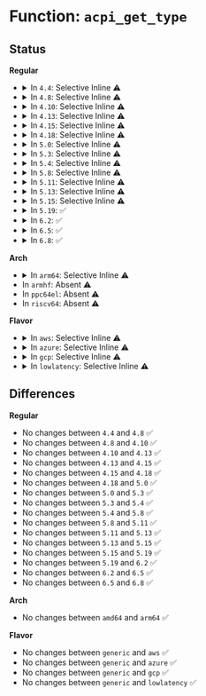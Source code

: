 # Function: <code>acpi_get_type</code>

## Status
<b>Regular</b>
<ul>
<li>
<details>
<summary>In <code>4.4</code>: Selective Inline ⚠️</summary>

```c
acpi_status acpi_get_type(acpi_handle handle, acpi_object_type *ret_type);
```

**Collision:** Unique Global

**Inline:** Selective

**Transformation:** False

**Instances:**

```
In drivers/acpi/acpica/nsxfobj.c (ffffffff814a05c7)
Location: drivers/acpi/acpica/nsxfobj.c:66
Inline: True
Direct callers:
  - drivers/acpi/device_sysfs.c:acpi_eject_store
  - drivers/acpi/scan.c:acpi_bus_check_add
  - drivers/acpi/processor_pdc.c:early_init_pdc
  - drivers/acpi/acpica/hwpci.c:acpi_hw_derive_pci_id
  - drivers/xen/xen-acpi-processor.c:read_acpi_id
```
**Symbols:**

```
ffffffff814a05c7-ffffffff814a0635: acpi_get_type (STB_GLOBAL)
```
</details>
</li>
<li>
<details>
<summary>In <code>4.8</code>: Selective Inline ⚠️</summary>

```c
acpi_status acpi_get_type(acpi_handle handle, acpi_object_type *ret_type);
```

**Collision:** Unique Global

**Inline:** Selective

**Transformation:** False

**Instances:**

```
In drivers/acpi/acpica/nsxfobj.c (ffffffff814ef8bb)
Location: drivers/acpi/acpica/nsxfobj.c:66
Inline: True
Direct callers:
  - drivers/acpi/device_sysfs.c:acpi_eject_store
  - drivers/acpi/scan.c:acpi_bus_check_add
  - drivers/acpi/processor_pdc.c:early_init_pdc
  - drivers/acpi/acpica/hwpci.c:acpi_hw_derive_pci_id
  - drivers/xen/xen-acpi-processor.c:read_acpi_id
```
**Symbols:**

```
ffffffff814ef8bb-ffffffff814ef929: acpi_get_type (STB_GLOBAL)
```
</details>
</li>
<li>
<details>
<summary>In <code>4.10</code>: Selective Inline ⚠️</summary>

```c
acpi_status acpi_get_type(acpi_handle handle, acpi_object_type *ret_type);
```

**Collision:** Unique Global

**Inline:** Selective

**Transformation:** False

**Instances:**

```
In drivers/acpi/acpica/nsxfobj.c (ffffffff81512310)
Location: drivers/acpi/acpica/nsxfobj.c:66
Inline: True
Direct callers:
  - drivers/acpi/device_sysfs.c:acpi_eject_store
  - drivers/acpi/scan.c:acpi_bus_check_add
  - drivers/acpi/processor_core.c:set_processor_node_mapping
  - drivers/acpi/processor_pdc.c:early_init_pdc
  - drivers/acpi/acpica/hwpci.c:acpi_hw_derive_pci_id
  - drivers/xen/xen-acpi-processor.c:read_acpi_id
```
**Symbols:**

```
ffffffff81512310-ffffffff8151237e: acpi_get_type (STB_GLOBAL)
```
</details>
</li>
<li>
<details>
<summary>In <code>4.13</code>: Selective Inline ⚠️</summary>

```c
acpi_status acpi_get_type(acpi_handle handle, acpi_object_type *ret_type);
```

**Collision:** Unique Global

**Inline:** Selective

**Transformation:** False

**Instances:**

```
In drivers/acpi/acpica/nsxfobj.c (ffffffff81522a5b)
Location: drivers/acpi/acpica/nsxfobj.c:66
Inline: True
Direct callers:
  - drivers/acpi/device_sysfs.c:acpi_eject_store
  - drivers/acpi/scan.c:acpi_bus_check_add
  - drivers/acpi/acpi_processor.c:acpi_processor_ids_walk
  - drivers/acpi/processor_pdc.c:early_init_pdc
  - drivers/acpi/acpica/hwpci.c:acpi_hw_derive_pci_id
  - drivers/xen/xen-acpi-processor.c:read_acpi_id
```
**Symbols:**

```
ffffffff81522a5b-ffffffff81522aca: acpi_get_type (STB_GLOBAL)
```
</details>
</li>
<li>
<details>
<summary>In <code>4.15</code>: Selective Inline ⚠️</summary>

```c
acpi_status acpi_get_type(acpi_handle handle, acpi_object_type *ret_type);
```

**Collision:** Unique Global

**Inline:** Selective

**Transformation:** False

**Instances:**

```
In drivers/acpi/acpica/nsxfobj.c (ffffffff815771df)
Location: drivers/acpi/acpica/nsxfobj.c:66
Inline: True
Direct callers:
  - drivers/acpi/device_sysfs.c:acpi_eject_store
  - drivers/acpi/scan.c:acpi_bus_check_add
  - drivers/acpi/acpi_processor.c:acpi_processor_ids_walk
  - drivers/acpi/processor_pdc.c:early_init_pdc
  - drivers/acpi/acpica/hwpci.c:acpi_hw_derive_pci_id
  - drivers/xen/xen-acpi-processor.c:read_acpi_id
```
**Symbols:**

```
ffffffff815771df-ffffffff8157724e: acpi_get_type (STB_GLOBAL)
```
</details>
</li>
<li>
<details>
<summary>In <code>4.18</code>: Selective Inline ⚠️</summary>

```c
acpi_status acpi_get_type(acpi_handle handle, acpi_object_type *ret_type);
```

**Collision:** Unique Global

**Inline:** Selective

**Transformation:** False

**Instances:**

```
In drivers/acpi/acpica/nsxfobj.c (ffffffff815ae148)
Location: drivers/acpi/acpica/nsxfobj.c:30
Inline: True
Direct callers:
  - drivers/acpi/device_sysfs.c:acpi_eject_store
  - drivers/acpi/scan.c:acpi_bus_check_add
  - drivers/acpi/acpi_processor.c:acpi_processor_ids_walk
  - drivers/acpi/processor_pdc.c:early_init_pdc
  - drivers/acpi/acpica/hwpci.c:acpi_hw_derive_pci_id
  - drivers/xen/xen-acpi-processor.c:read_acpi_id
```
**Symbols:**

```
ffffffff815ae148-ffffffff815ae1b7: acpi_get_type (STB_GLOBAL)
```
</details>
</li>
<li>
<details>
<summary>In <code>5.0</code>: Selective Inline ⚠️</summary>

```c
acpi_status acpi_get_type(acpi_handle handle, acpi_object_type *ret_type);
```

**Collision:** Unique Global

**Inline:** Selective

**Transformation:** False

**Instances:**

```
In drivers/acpi/acpica/nsxfobj.c (ffffffff815c7139)
Location: drivers/acpi/acpica/nsxfobj.c:30
Inline: True
Direct callers:
  - drivers/acpi/device_sysfs.c:acpi_eject_store
  - drivers/acpi/scan.c:acpi_bus_check_add
  - drivers/acpi/acpi_processor.c:acpi_processor_ids_walk
  - drivers/acpi/processor_pdc.c:early_init_pdc
  - drivers/acpi/acpica/hwpci.c:acpi_hw_derive_pci_id
  - drivers/xen/xen-acpi-processor.c:read_acpi_id
```
**Symbols:**

```
ffffffff815c7139-ffffffff815c71a8: acpi_get_type (STB_GLOBAL)
```
</details>
</li>
<li>
<details>
<summary>In <code>5.3</code>: Selective Inline ⚠️</summary>

```c
acpi_status acpi_get_type(acpi_handle handle, acpi_object_type *ret_type);
```

**Collision:** Unique Global

**Inline:** Selective

**Transformation:** False

**Instances:**

```
In drivers/acpi/acpica/nsxfobj.c (ffffffff815f8a61)
Location: drivers/acpi/acpica/nsxfobj.c:30
Inline: True
Direct callers:
  - drivers/acpi/device_sysfs.c:acpi_eject_store
  - drivers/acpi/scan.c:acpi_bus_check_add
  - drivers/acpi/acpi_processor.c:acpi_processor_ids_walk
  - drivers/acpi/processor_pdc.c:early_init_pdc
  - drivers/acpi/acpica/hwpci.c:acpi_hw_derive_pci_id
  - drivers/xen/xen-acpi-processor.c:read_acpi_id
```
**Symbols:**

```
ffffffff815f8a61-ffffffff815f8acf: acpi_get_type (STB_GLOBAL)
```
</details>
</li>
<li>
<details>
<summary>In <code>5.4</code>: Selective Inline ⚠️</summary>

```c
acpi_status acpi_get_type(acpi_handle handle, acpi_object_type *ret_type);
```

**Collision:** Unique Global

**Inline:** Selective

**Transformation:** False

**Instances:**

```
In drivers/acpi/acpica/nsxfobj.c (ffffffff81619f08)
Location: drivers/acpi/acpica/nsxfobj.c:30
Inline: True
Direct callers:
  - drivers/acpi/device_sysfs.c:acpi_eject_store
  - drivers/acpi/scan.c:acpi_bus_check_add
  - drivers/acpi/acpi_processor.c:acpi_processor_ids_walk
  - drivers/acpi/processor_pdc.c:early_init_pdc
  - drivers/acpi/acpica/hwpci.c:acpi_hw_derive_pci_id
  - drivers/xen/xen-acpi-processor.c:read_acpi_id
```
**Symbols:**

```
ffffffff81619f08-ffffffff81619f76: acpi_get_type (STB_GLOBAL)
```
</details>
</li>
<li>
<details>
<summary>In <code>5.8</code>: Selective Inline ⚠️</summary>

```c
acpi_status acpi_get_type(acpi_handle handle, acpi_object_type *ret_type);
```

**Collision:** Unique Global

**Inline:** Selective

**Transformation:** False

**Instances:**

```
In drivers/acpi/acpica/nsxfobj.c (ffffffff816c6457)
Location: drivers/acpi/acpica/nsxfobj.c:30
Inline: True
Direct callers:
  - drivers/acpi/device_sysfs.c:acpi_eject_store
  - drivers/acpi/scan.c:acpi_bus_check_add
  - drivers/acpi/acpi_processor.c:acpi_processor_ids_walk
  - drivers/acpi/processor_pdc.c:processor_physically_present
  - drivers/acpi/acpica/hwpci.c:acpi_hw_get_pci_device_info
  - drivers/xen/xen-acpi-processor.c:read_acpi_id
```
**Symbols:**

```
ffffffff816c6457-ffffffff816c64c5: acpi_get_type (STB_GLOBAL)
```
</details>
</li>
<li>
<details>
<summary>In <code>5.11</code>: Selective Inline ⚠️</summary>

```c
acpi_status acpi_get_type(acpi_handle handle, acpi_object_type *ret_type);
```

**Collision:** Unique Global

**Inline:** Selective

**Transformation:** False

**Instances:**

```
In drivers/acpi/acpica/nsxfobj.c (ffffffff816e4479)
Location: drivers/acpi/acpica/nsxfobj.c:31
Inline: True
Direct callers:
  - drivers/acpi/device_sysfs.c:acpi_eject_store
  - drivers/acpi/scan.c:acpi_bus_check_add
  - drivers/acpi/acpi_processor.c:acpi_processor_ids_walk
  - drivers/acpi/processor_pdc.c:processor_physically_present
  - drivers/acpi/acpica/hwpci.c:acpi_hw_get_pci_device_info
  - drivers/xen/xen-acpi-processor.c:read_acpi_id
```
**Symbols:**

```
ffffffff816e4479-ffffffff816e44e7: acpi_get_type (STB_GLOBAL)
```
</details>
</li>
<li>
<details>
<summary>In <code>5.13</code>: Selective Inline ⚠️</summary>

```c
acpi_status acpi_get_type(acpi_handle handle, acpi_object_type *ret_type);
```

**Collision:** Unique Global

**Inline:** Selective

**Transformation:** False

**Instances:**

```
In drivers/acpi/acpica/nsxfobj.c (ffffffff816c634b)
Location: drivers/acpi/acpica/nsxfobj.c:31
Inline: True
Direct callers:
  - drivers/acpi/device_sysfs.c:eject_store
  - drivers/acpi/scan.c:acpi_bus_check_add
  - drivers/acpi/acpi_processor.c:acpi_processor_ids_walk
  - drivers/acpi/processor_pdc.c:early_init_pdc
  - drivers/acpi/acpica/hwpci.c:acpi_hw_process_pci_list
  - drivers/xen/xen-acpi-processor.c:read_acpi_id
```
**Symbols:**

```
ffffffff816c634b-ffffffff816c63b9: acpi_get_type (STB_GLOBAL)
```
</details>
</li>
<li>
<details>
<summary>In <code>5.15</code>: Selective Inline ⚠️</summary>

```c
acpi_status acpi_get_type(acpi_handle handle, acpi_object_type *ret_type);
```

**Collision:** Unique Global

**Inline:** Selective

**Transformation:** False

**Instances:**

```
In drivers/acpi/acpica/nsxfobj.c (ffffffff8173d6b6)
Location: drivers/acpi/acpica/nsxfobj.c:31
Inline: True
Direct callers:
  - drivers/acpi/device_sysfs.c:eject_store
  - drivers/acpi/scan.c:acpi_bus_check_add
  - drivers/acpi/acpi_processor.c:acpi_processor_ids_walk
  - drivers/acpi/processor_pdc.c:early_init_pdc
  - drivers/acpi/acpica/hwpci.c:acpi_hw_process_pci_list
  - drivers/xen/xen-acpi-processor.c:read_acpi_id
```
**Symbols:**

```
ffffffff8173d6b6-ffffffff8173d724: acpi_get_type (STB_GLOBAL)
```
</details>
</li>
<li>
<details>
<summary>In <code>5.19</code>: ✅</summary>

```c
acpi_status acpi_get_type(acpi_handle handle, acpi_object_type *ret_type);
```

**Collision:** Unique Global

**Inline:** No

**Transformation:** False

**Instances:**

```
In drivers/acpi/acpica/nsxfobj.c (ffffffff8186ee9f)
Location: drivers/acpi/acpica/nsxfobj.c:31
Inline: False
Direct callers:
  - drivers/acpi/device_sysfs.c:eject_store
  - drivers/acpi/scan.c:acpi_bus_check_add
  - drivers/acpi/acpi_processor.c:acpi_processor_ids_walk
  - drivers/acpi/processor_pdc.c:early_init_pdc
  - drivers/acpi/acpica/hwpci.c:acpi_hw_process_pci_list
  - drivers/xen/xen-acpi-processor.c:read_acpi_id
```
**Symbols:**

```
ffffffff8186ee9f-ffffffff8186ef1b: acpi_get_type (STB_GLOBAL)
```
</details>
</li>
<li>
<details>
<summary>In <code>6.2</code>: ✅</summary>

```c
acpi_status acpi_get_type(acpi_handle handle, acpi_object_type *ret_type);
```

**Collision:** Unique Global

**Inline:** No

**Transformation:** False

**Instances:**

```
In drivers/acpi/acpica/nsxfobj.c (ffffffff819af110)
Location: drivers/acpi/acpica/nsxfobj.c:31
Inline: False
Direct callers:
  - drivers/acpi/device_sysfs.c:eject_store
  - drivers/acpi/scan.c:acpi_bus_check_add
  - drivers/acpi/acpi_processor.c:acpi_processor_ids_walk
  - drivers/acpi/processor_pdc.c:early_init_pdc
  - drivers/acpi/acpica/hwpci.c:acpi_hw_process_pci_list
  - drivers/xen/xen-acpi-processor.c:read_acpi_id
```
**Symbols:**

```
ffffffff819af110-ffffffff819af1a6: acpi_get_type (STB_GLOBAL)
```
</details>
</li>
<li>
<details>
<summary>In <code>6.5</code>: ✅</summary>

```c
acpi_status acpi_get_type(acpi_handle handle, acpi_object_type *ret_type);
```

**Collision:** Unique Global

**Inline:** No

**Transformation:** False

**Instances:**

```
In drivers/acpi/acpica/nsxfobj.c (ffffffff819f6000)
Location: drivers/acpi/acpica/nsxfobj.c:31
Inline: False
Direct callers:
  - drivers/acpi/device_sysfs.c:eject_store
  - drivers/acpi/scan.c:acpi_bus_check_add
  - drivers/acpi/acpi_processor.c:acpi_processor_ids_walk
  - drivers/acpi/processor_pdc.c:early_init_pdc
  - drivers/acpi/acpica/hwpci.c:acpi_hw_process_pci_list
  - drivers/xen/xen-acpi-processor.c:read_acpi_id
```
**Symbols:**

```
ffffffff819f6000-ffffffff819f6096: acpi_get_type (STB_GLOBAL)
```
</details>
</li>
<li>
<details>
<summary>In <code>6.8</code>: ✅</summary>

```c
acpi_status acpi_get_type(acpi_handle handle, acpi_object_type *ret_type);
```

**Collision:** Unique Global

**Inline:** No

**Transformation:** False

**Instances:**

```
In drivers/acpi/acpica/nsxfobj.c (ffffffff81a40e50)
Location: drivers/acpi/acpica/nsxfobj.c:31
Inline: False
Direct callers:
  - drivers/acpi/device_sysfs.c:eject_store
  - drivers/acpi/scan.c:acpi_bus_check_add
  - drivers/acpi/acpi_processor.c:acpi_processor_ids_walk
  - drivers/acpi/acpi_processor.c:processor_physically_present
  - drivers/acpi/acpica/hwpci.c:acpi_hw_process_pci_list
  - drivers/xen/xen-acpi-processor.c:read_acpi_id
```
**Symbols:**

```
ffffffff81a40e50-ffffffff81a40ee6: acpi_get_type (STB_GLOBAL)
```
</details>
</li>
</ul>
<b>Arch</b>
<ul>
<li>
<details>
<summary>In <code>arm64</code>: Selective Inline ⚠️</summary>

```c
acpi_status acpi_get_type(acpi_handle handle, acpi_object_type *ret_type);
```

**Collision:** Unique Global

**Inline:** Selective

**Transformation:** False

**Instances:**

```
In drivers/acpi/acpica/nsxfobj.c (ffff8000107919f4)
Location: drivers/acpi/acpica/nsxfobj.c:30
Inline: True
Direct callers:
  - drivers/acpi/device_sysfs.c:acpi_eject_store
  - drivers/acpi/scan.c:acpi_bus_check_add
  - drivers/acpi/acpi_processor.c:acpi_processor_ids_walk
  - drivers/acpi/acpica/hwpci.c:acpi_hw_derive_pci_id
```
**Symbols:**

```
ffff8000107919f4-ffff800010791a6c: acpi_get_type (STB_GLOBAL)
```
</details>
</li>
<li>
In <code>armhf</code>: Absent ⚠️
</li>
<li>
In <code>ppc64el</code>: Absent ⚠️
</li>
<li>
In <code>riscv64</code>: Absent ⚠️
</li>
</ul>
<b>Flavor</b>
<ul>
<li>
<details>
<summary>In <code>aws</code>: Selective Inline ⚠️</summary>

```c
acpi_status acpi_get_type(acpi_handle handle, acpi_object_type *ret_type);
```

**Collision:** Unique Global

**Inline:** Selective

**Transformation:** False

**Instances:**

```
In drivers/acpi/acpica/nsxfobj.c (ffffffff815f706a)
Location: drivers/acpi/acpica/nsxfobj.c:30
Inline: True
Direct callers:
  - drivers/acpi/device_sysfs.c:acpi_eject_store
  - drivers/acpi/scan.c:acpi_bus_check_add
  - drivers/acpi/acpi_processor.c:acpi_processor_ids_walk
  - drivers/acpi/processor_pdc.c:early_init_pdc
  - drivers/acpi/acpica/hwpci.c:acpi_hw_derive_pci_id
  - drivers/xen/xen-acpi-processor.c:read_acpi_id
```
**Symbols:**

```
ffffffff815f706a-ffffffff815f70d8: acpi_get_type (STB_GLOBAL)
```
</details>
</li>
<li>
<details>
<summary>In <code>azure</code>: Selective Inline ⚠️</summary>

```c
acpi_status acpi_get_type(acpi_handle handle, acpi_object_type *ret_type);
```

**Collision:** Unique Global

**Inline:** Selective

**Transformation:** False

**Instances:**

```
In drivers/acpi/acpica/nsxfobj.c (ffffffff815e25a9)
Location: drivers/acpi/acpica/nsxfobj.c:30
Inline: True
Direct callers:
  - drivers/acpi/device_sysfs.c:acpi_eject_store
  - drivers/acpi/scan.c:acpi_bus_check_add
  - drivers/acpi/acpi_processor.c:acpi_processor_ids_walk
  - drivers/acpi/processor_pdc.c:early_init_pdc
  - drivers/acpi/acpica/hwpci.c:acpi_hw_derive_pci_id
```
**Symbols:**

```
ffffffff815e25a9-ffffffff815e2617: acpi_get_type (STB_GLOBAL)
```
</details>
</li>
<li>
<details>
<summary>In <code>gcp</code>: Selective Inline ⚠️</summary>

```c
acpi_status acpi_get_type(acpi_handle handle, acpi_object_type *ret_type);
```

**Collision:** Unique Global

**Inline:** Selective

**Transformation:** False

**Instances:**

```
In drivers/acpi/acpica/nsxfobj.c (ffffffff8160e1e8)
Location: drivers/acpi/acpica/nsxfobj.c:30
Inline: True
Direct callers:
  - drivers/acpi/device_sysfs.c:acpi_eject_store
  - drivers/acpi/scan.c:acpi_bus_check_add
  - drivers/acpi/acpi_processor.c:acpi_processor_ids_walk
  - drivers/acpi/processor_pdc.c:early_init_pdc
  - drivers/acpi/acpica/hwpci.c:acpi_hw_derive_pci_id
  - drivers/xen/xen-acpi-processor.c:read_acpi_id
```
**Symbols:**

```
ffffffff8160e1e8-ffffffff8160e256: acpi_get_type (STB_GLOBAL)
```
</details>
</li>
<li>
<details>
<summary>In <code>lowlatency</code>: Selective Inline ⚠️</summary>

```c
acpi_status acpi_get_type(acpi_handle handle, acpi_object_type *ret_type);
```

**Collision:** Unique Global

**Inline:** Selective

**Transformation:** False

**Instances:**

```
In drivers/acpi/acpica/nsxfobj.c (ffffffff81628098)
Location: drivers/acpi/acpica/nsxfobj.c:30
Inline: True
Direct callers:
  - drivers/acpi/device_sysfs.c:acpi_eject_store
  - drivers/acpi/scan.c:acpi_bus_check_add
  - drivers/acpi/acpi_processor.c:acpi_processor_ids_walk
  - drivers/acpi/processor_pdc.c:early_init_pdc
  - drivers/acpi/acpica/hwpci.c:acpi_hw_derive_pci_id
  - drivers/xen/xen-acpi-processor.c:read_acpi_id
```
**Symbols:**

```
ffffffff81628098-ffffffff81628106: acpi_get_type (STB_GLOBAL)
```
</details>
</li>
</ul>

## Differences
<b>Regular</b>
<ul>
<li>
No changes between <code>4.4</code> and <code>4.8</code> ✅
</li>
<li>
No changes between <code>4.8</code> and <code>4.10</code> ✅
</li>
<li>
No changes between <code>4.10</code> and <code>4.13</code> ✅
</li>
<li>
No changes between <code>4.13</code> and <code>4.15</code> ✅
</li>
<li>
No changes between <code>4.15</code> and <code>4.18</code> ✅
</li>
<li>
No changes between <code>4.18</code> and <code>5.0</code> ✅
</li>
<li>
No changes between <code>5.0</code> and <code>5.3</code> ✅
</li>
<li>
No changes between <code>5.3</code> and <code>5.4</code> ✅
</li>
<li>
No changes between <code>5.4</code> and <code>5.8</code> ✅
</li>
<li>
No changes between <code>5.8</code> and <code>5.11</code> ✅
</li>
<li>
No changes between <code>5.11</code> and <code>5.13</code> ✅
</li>
<li>
No changes between <code>5.13</code> and <code>5.15</code> ✅
</li>
<li>
No changes between <code>5.15</code> and <code>5.19</code> ✅
</li>
<li>
No changes between <code>5.19</code> and <code>6.2</code> ✅
</li>
<li>
No changes between <code>6.2</code> and <code>6.5</code> ✅
</li>
<li>
No changes between <code>6.5</code> and <code>6.8</code> ✅
</li>
</ul>
<b>Arch</b>
<ul>
<li>
No changes between <code>amd64</code> and <code>arm64</code> ✅
</li>
</ul>
<b>Flavor</b>
<ul>
<li>
No changes between <code>generic</code> and <code>aws</code> ✅
</li>
<li>
No changes between <code>generic</code> and <code>azure</code> ✅
</li>
<li>
No changes between <code>generic</code> and <code>gcp</code> ✅
</li>
<li>
No changes between <code>generic</code> and <code>lowlatency</code> ✅
</li>
</ul>
